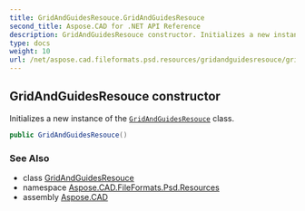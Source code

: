 ```yaml
---
title: GridAndGuidesResouce.GridAndGuidesResouce
second_title: Aspose.CAD for .NET API Reference
description: GridAndGuidesResouce constructor. Initializes a new instance of the GridAndGuidesResouce class
type: docs
weight: 10
url: /net/aspose.cad.fileformats.psd.resources/gridandguidesresouce/gridandguidesresouce/
---
```

## GridAndGuidesResouce constructor

Initializes a new instance of the [`GridAndGuidesResouce`](../) class.

```csharp
public GridAndGuidesResouce()
```

### See Also

* class [GridAndGuidesResouce](../)
* namespace [Aspose.CAD.FileFormats.Psd.Resources](../../gridandguidesresouce/)
* assembly [Aspose.CAD](../../../)


